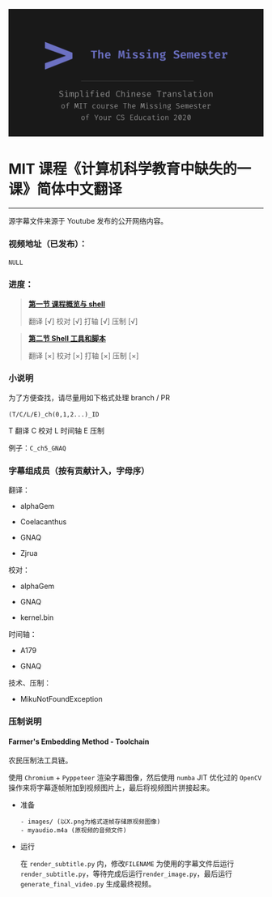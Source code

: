 ![](cover_design_social/github_social_preview.png)

# MIT 课程《计算机科学教育中缺失的一课》简体中文翻译

------------

源字幕文件来源于 Youtube 发布的公开网络内容。

### 视频地址（已发布）：

`NULL`

### 进度：

> **[第一节 课程概览与 shell](https://missing-semester-cn.github.io/2020/course-shell/)**
>
> 翻译 [√]
> 校对 [√]
> 打轴 [√]
> 压制 [√]

> **[第二节 Shell 工具和脚本](https://missing-semester-cn.github.io/2020/shell-tools/)**
>
> 翻译 [×]
> 校对 [×]
> 打轴 [×]
> 压制 [×]

### 小说明

为了方便查找，请尽量用如下格式处理 branch / PR

`(T/C/L/E)_ch(0,1,2...)_ID`

T 翻译 C 校对 L 时间轴 E 压制

例子：`C_ch5_GNAQ`

### 字幕组成员（按有贡献计入，字母序）

翻译：

- alphaGem

- Coelacanthus

- GNAQ

- Zjrua

校对：

- alphaGem

- GNAQ

- kernel.bin

时间轴：

- A179

- GNAQ

技术、压制：

- MikuNotFoundException

### 压制说明

#### Farmer's Embedding Method - Toolchain

农民压制法工具链。

使用 ```Chromium``` + ```Pyppeteer``` 渲染字幕图像，然后使用 ```numba``` JIT 优化过的 ```OpenCV``` 操作来将字幕逐帧附加到视频图片上，最后将视频图片拼接起来。

- 准备

	```plain
	- images/ (以X.png为格式逐帧存储原视频图像)
	- myaudio.m4a (原视频的音频文件)
	```

- 运行

	在 ```render_subtitle.py``` 内，修改```FILENAME``` 为使用的字幕文件后运行```render_subtitle.py```，等待完成后运行```render_image.py```，最后运行```generate_final_video.py``` 生成最终视频。
